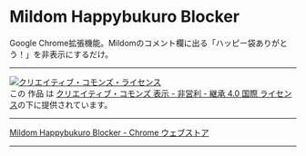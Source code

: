 # Mildom Happybukuro Blocker

Google Chrome拡張機能。Mildomのコメント欄に出る「ハッピー袋ありがとう！」を非表示にするだけ。

----

[![クリエイティブ・コモンズ・ライセンス](https://i.creativecommons.org/l/by-nc-sa/4.0/88x31.png)](http://creativecommons.org/licenses/by-nc-sa/4.0/)  
この 作品 は [クリエイティブ・コモンズ 表示 - 非営利 - 継承 4.0 国際 ライセンス](http://creativecommons.org/licenses/by-nc-sa/4.0/)の下に提供されています。

----

[Mildom Happybukuro Blocker \- Chrome ウェブストア](https://chrome.google.com/webstore/detail/mildom-happybukuro-blocke/nalijcinfgbggifmijmghbjmadejgboa)

----